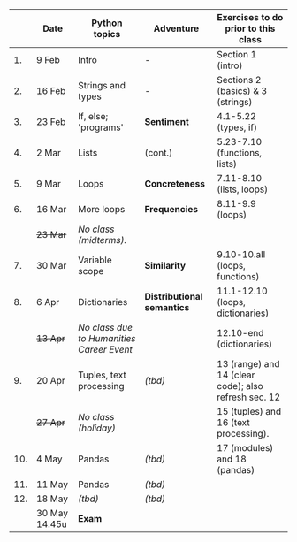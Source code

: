 |  | Date | 	Python topics   |	Adventure |	Exercises to do prior to this class
| --- | --- | --- | --- | --- |
|1. | 9 Feb | Intro |	- |	Section 1 (intro)
|2. | 16 Feb |	Strings and types |	- |	Sections 2 (basics) & 3 (strings)
|3. | 23 Feb |	If, else; 'programs'  |	**Sentiment**  |	4.1-5.22 (types, if)
|4. | 2 Mar   |   Lists |	(cont.)  | 5.23-7.10 (functions, lists)
|5. | 9 Mar |	Loops |	**Concreteness** 	| 7.11-8.10 (lists, loops)
|6. | 16 Mar |	More loops  |  **Frequencies**	  |	 8.11-9.9 (loops)
|   | ~~23 Mar~~  |  _No class (midterms)._ |   |
|7. | 30 Mar |  Variable scope  |	**Similarity** | 9.10-10.all (loops, functions)
|8. | 6 Apr |	Dictionaries |	**Distributional semantics**   |	11.1-12.10 (loops, dictionaries)
|   | ~~13 Apr~~ |	_No class due to Humanities Career Event_  |  |   12.10-end (dictionaries)
|9. | 20 Apr |	Tuples, text processing |	_(tbd)_  |	13 (range) and 14 (clear code); also refresh sec. 12
|  | ~~27 Apr~~ |	_No class (holiday)_	|	  |  15 (tuples) and 16 (text processing).
|10. | 4 May |	Pandas 	|  _(tbd)_   | 	17 (modules) and 18 (pandas)
|11. | 11 May |	Pandas 	|  _(tbd)_  |	
|12. | 18 May |  _(tbd)_	   	|   _(tbd)_  |	
|    |30 May 14.45u  |  	**Exam**   |   |

